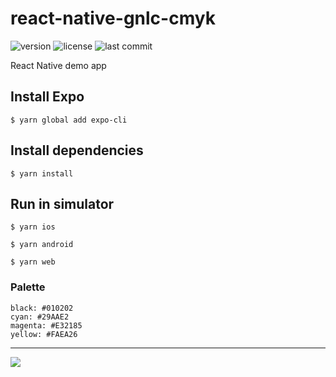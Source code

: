 # react-native-gnlc-cmyk

![version](https://img.shields.io/github/package-json/v/iamgnlc/react-native-gnlc-cmyk)
![license](https://img.shields.io/badge/dynamic/json?color=darkgrey&label=license&query=license&url=https%3A%2F%2Fraw.githubusercontent.com%2Fiamgnlc%2Freact-native-gnlc-cmyk%2Fmaster%2Fpackage.json)
![last commit](https://img.shields.io/github/last-commit/iamgnlc/react-native-gnlc-cmyk)

React Native demo app

## Install Expo

```
$ yarn global add expo-cli
```

## Install dependencies

```
$ yarn install
```

## Run in simulator

```
$ yarn ios

$ yarn android

$ yarn web
```

### Palette

```
black: #010202
cyan: #29AAE2
magenta: #E32185
yellow: #FAEA26
```

---

[![](https://img.shields.io/badge/author-iamgnlc-blueviolet)](https://github.com/iamgnlc)
